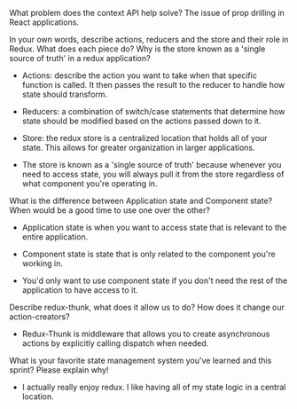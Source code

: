 What problem does the context API help solve?
    The issue of prop drilling in React applications.

In your own words, describe actions, reducers and the store and their role in Redux. What does each piece do? Why is the store known as a 'single source of truth' in a redux application?
 
 - Actions: describe the action you want to take when that specific function is called. It then passes the result to the reducer to handle how state        should transform.
 - Reducers: a combination of switch/case statements that determine how state should be modified based on the actions passed down to it.
 - Store: the redux store is a centralized location that holds all of your state. This allows for greater organization in larger applications.

- The store is known as a 'single source of truth' because whenever you need to access state, you will always pull it from the store regardless of what component you're operating in.

What is the difference between Application state and Component state? When would be a good time to use one over the other?
- Application state is when you want to access state that is relevant to the entire application. 
- Component state is state that is only related to the component you're working in.

- You'd only want to use component state if you don't need the rest of the application to have access to it.

Describe redux-thunk, what does it allow us to do? How does it change our action-creators?
- Redux-Thunk is middleware that allows you to create asynchronous actions by explicitly calling dispatch when needed.

What is your favorite state management system you've learned and this sprint? Please explain why!
- I actually really enjoy redux. I like having all of my state logic in a central location.